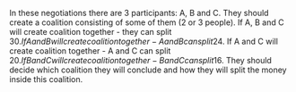 In these negotiations there are 3 participants: A, B and C. They should create a coalition consisting of some of them (2 or 3 people).
If A, B and C will create coalition together - they can split 30$.
If A and B will create coalition together - A and B can split 24$.
If A and C will create coalition together - A and C can split 20$.
If B and C will create coalition together - B and C can split 16$.
They should decide which coalition they will conclude and how they will split the money inside this coalition.
